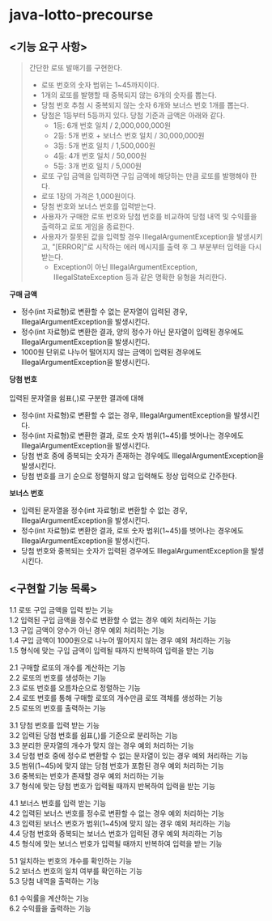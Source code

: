 # java-lotto-precourse

## <기능 요구 사항>

>간단한 로또 발매기를 구현한다.
>
>- 로또 번호의 숫자 범위는 1~45까지이다.
>- 1개의 로또를 발행할 때 중복되지 않는 6개의 숫자를 뽑는다.
>- 당첨 번호 추첨 시 중복되지 않는 숫자 6개와 보너스 번호 1개를 뽑는다.
>- 당첨은 1등부터 5등까지 있다. 당첨 기준과 금액은 아래와 같다.
   >    - 1등: 6개 번호 일치 / 2,000,000,000원
>    - 2등: 5개 번호 + 보너스 번호 일치 / 30,000,000원
>    - 3등: 5개 번호 일치 / 1,500,000원
>    - 4등: 4개 번호 일치 / 50,000원
>    - 5등: 3개 번호 일치 / 5,000원
>- 로또 구입 금액을 입력하면 구입 금액에 해당하는 만큼 로또를 발행해야 한다.
>- 로또 1장의 가격은 1,000원이다.
>- 당첨 번호와 보너스 번호를 입력받는다.
>- 사용자가 구매한 로또 번호와 당첨 번호를 비교하여 당첨 내역 및 수익률을 출력하고 로또 게임을 종료한다.
>- 사용자가 잘못된 값을 입력할 경우 IllegalArgumentException을 발생시키고, "[ERROR]"로 시작하는 에러 메시지를 출력 후 그 부분부터 입력을 다시 받는다.
   >   - Exception이 아닌 IllegalArgumentException, IllegalStateException 등과 같은 명확한 유형을 처리한다.

**구매 금액**
- 정수(int 자료형)로 변환할 수 없는 문자열이 입력된 경우, IllegalArgumentException을 발생시킨다.
- 정수(int 자료형)로 변환한 결과, 양의 정수가 아닌 문자열이 입력된 경우에도 IllegalArgumentException을 발생시킨다.
- 1000원 단위로 나누어 떨어지지 않는 금액이 입력된 경우에도 IllegalArgumentException을 발생시킨다.

**당첨 번호**
<br><br>입력된 문자열을 쉼표(,)로 구분한 결과에 대해
- 정수(int 자료형)로 변환할 수 없는 경우, IllegalArgumentException을 발생시킨다.
- 정수(int 자료형)로 변환한 결과, 로또 숫자 범위(1~45)를 벗어나는 경우에도 IllegalArgumentException을 발생시킨다.
- 당첨 번호 중에 중복되는 숫자가 존재하는 경우에도 IllegalArgumentException을 발생시킨다.
- 당첨 번호를 크기 순으로 정렬하지 않고 입력해도 정상 입력으로 간주한다.

**보너스 번호**
- 입력된 문자열을 정수(int 자료형)로 변환할 수 없는 경우, IllegalArgumentException을 발생시킨다.
- 정수(int 자료형)로 변환한 결과, 로또 숫자 범위(1~45)를 벗어나는 경우에도 IllegalArgumentException을 발생시킨다.
- 당첨 번호와 중복되는 숫자가 입력된 경우에도 IllegalArgumentException을 발생시킨다.

## <구현할 기능 목록>

1.1 로또 구입 금액을 입력 받는 기능<br>
1.2 입력된 구입 금액을 정수로 변환할 수 없는 경우 예외 처리하는 기능<br>
1.3 구입 금액이 양수가 아닌 경우 예외 처리하는 기능<br>
1.4 구입 금액이 1000원으로 나누어 떨어지지 않는 경우 예외 처리하는 기능<br>
1.5 형식에 맞는 구입 금액이 입력될 때까지 반복하여 입력을 받는 기능<br>

2.1 구매할 로또의 개수를 계산하는 기능<br>
2.2 로또의 번호를 생성하는 기능<br>
2.3 로또 번호를 오름차순으로 정렬하는 기능<br>
2.4 로또 번호를 통해 구매할 로또의 개수만큼 로또 객체를 생성하는 기능<br>
2.5 로또의 번호를 출력하는 기능<br>

3.1 당첨 번호를 입력 받는 기능<br>
3.2 입력된 당첨 번호를 쉼표(,)를 기준으로 분리하는 기능<br>
3.3 분리한 문자열의 개수가 맞지 않는 경우 예외 처리하는 기능<br>
3.4 당첨 번호 중에 정수로 변환할 수 없는 문자열이 있는 경우 예외 처리하는 기능<br>
3.5 범위(1~45)에 맞지 않는 당첨 번호가 포함된 경우 예외 처리하는 기능<br>
3.6 중복되는 번호가 존재할 경우 예외 처리하는 기능<br>
3.7 형식에 맞는 당첨 번호가 입력될 때까지 반복하여 입력을 받는 기능<br>

4.1 보너스 번호를 입력 받는 기능<br>
4.2 입력된 보너스 번호를 정수로 변환할 수 없는 경우 예외 처리하는 기능<br>
4.3 입력된 보너스 번호가 범위(1~45)에 맞지 않는 경우 예외 처리하는 기능<br>
4.4 당첨 번호와 중복되는 보너스 번호가 입력된 경우 예외 처리하는 기능<br>
4.5 형식에 맞는 보너스 번호가 입력될 때까지 반복하여 입력을 받는 기능<br>

5.1 일치하는 번호의 개수를 확인하는 기능<br>
5.2 보너스 번호의 일치 여부를 확인하는 기능<br>
5.3 당첨 내역을 출력하는 기능<br>

6.1 수익률을 계산하는 기능<br>
6.2 수익률을 출력하는 기능<br>